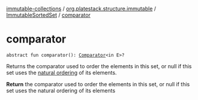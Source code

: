 [immutable-collections](../../index.md) / [org.platestack.structure.immutable](../index.md) / [ImmutableSortedSet](index.md) / [comparator](.)

# comparator

`abstract fun comparator(): `[`Comparator`](http://docs.oracle.com/javase/6/docs/api/java/util/Comparator.html)`<in E>?`

Returns the comparator used to order the elements in this set,
or null if this set uses the [natural ordering](#) of its elements.

**Return**
the comparator used to order the elements in this set,
    or null if this set uses the natural ordering
    of its elements

